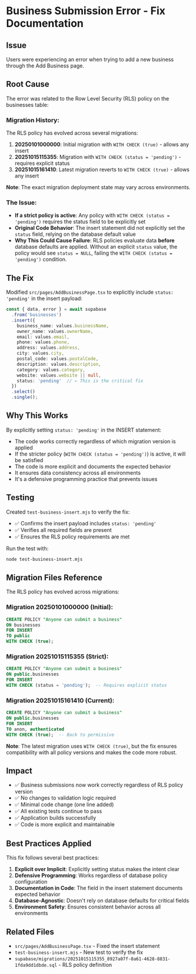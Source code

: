 # Business Submission Error - Fix Documentation

## Issue
Users were experiencing an error when trying to add a new business through the Add Business page.

## Root Cause
The error was related to the Row Level Security (RLS) policy on the businesses table:

### Migration History:
The RLS policy has evolved across several migrations:

1. **20250101000000**: Initial migration with `WITH CHECK (true)` - allows any insert
2. **20251015115355**: Migration with `WITH CHECK (status = 'pending')` - requires explicit status
3. **20251015161410**: Latest migration reverts to `WITH CHECK (true)` - allows any insert

**Note**: The exact migration deployment state may vary across environments.

### The Issue:
- **If a strict policy is active**: Any policy with `WITH CHECK (status = 'pending')` requires the status field to be explicitly set
- **Original Code Behavior**: The insert statement did not explicitly set the `status` field, relying on the database default value
- **Why This Could Cause Failure**: RLS policies evaluate data **before** database defaults are applied. Without an explicit `status` value, the policy would see `status = NULL`, failing the `WITH CHECK (status = 'pending')` condition.

## The Fix
Modified `src/pages/AddBusinessPage.tsx` to explicitly include `status: 'pending'` in the insert payload:

```typescript
const { data, error } = await supabase
  .from('businesses')
  .insert({
    business_name: values.businessName,
    owner_name: values.ownerName,
    email: values.email,
    phone: values.phone,
    address: values.address,
    city: values.city,
    postal_code: values.postalCode,
    description: values.description,
    category: values.category,
    website: values.website || null,
    status: 'pending'  // ← This is the critical fix
  })
  .select()
  .single();
```

## Why This Works
By explicitly setting `status: 'pending'` in the INSERT statement:
- The code works correctly regardless of which migration version is applied
- If the stricter policy (`WITH CHECK (status = 'pending')`) is active, it will be satisfied
- The code is more explicit and documents the expected behavior
- It ensures data consistency across all environments
- It's a defensive programming practice that prevents issues

## Testing
Created `test-business-insert.mjs` to verify the fix:
- ✅ Confirms the insert payload includes `status: 'pending'`
- ✅ Verifies all required fields are present
- ✅ Ensures the RLS policy requirements are met

Run the test with:
```bash
node test-business-insert.mjs
```

## Migration Files Reference
The RLS policy has evolved across migrations:

### Migration 20250101000000 (Initial):
```sql
CREATE POLICY "Anyone can submit a business"
ON businesses
FOR INSERT
TO public
WITH CHECK (true);
```

### Migration 20251015115355 (Strict):
```sql
CREATE POLICY "Anyone can submit a business"
ON public.businesses
FOR INSERT
WITH CHECK (status = 'pending');  -- Requires explicit status
```

### Migration 20251015161410 (Current):
```sql
CREATE POLICY "Anyone can submit a business" 
ON public.businesses 
FOR INSERT 
TO anon, authenticated
WITH CHECK (true);  -- Back to permissive
```

**Note**: The latest migration uses `WITH CHECK (true)`, but the fix ensures compatibility with all policy versions and makes the code more robust.

## Impact
- ✅ Business submissions now work correctly regardless of RLS policy version
- ✅ No changes to validation logic required
- ✅ Minimal code change (one line added)
- ✅ All existing tests continue to pass
- ✅ Application builds successfully
- ✅ Code is more explicit and maintainable

## Best Practices Applied
This fix follows several best practices:
1. **Explicit over Implicit**: Explicitly setting status makes the intent clear
2. **Defensive Programming**: Works regardless of database policy configuration
3. **Documentation in Code**: The field in the insert statement documents expected behavior
4. **Database-Agnostic**: Doesn't rely on database defaults for critical fields
5. **Environment Safety**: Ensures consistent behavior across all environments

## Related Files
- `src/pages/AddBusinessPage.tsx` - Fixed the insert statement
- `test-business-insert.mjs` - New test to verify the fix
- `supabase/migrations/20251015115355_8927a07f-0a61-4628-8831-1fda9dd1dbde.sql` - RLS policy definition
